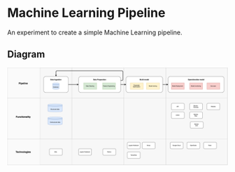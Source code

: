 # Machine Learning Pipeline
An experiment to create a simple Machine Learning pipeline.

## Diagram
<p align="center">
  <img src="Diagrams/ml_pipeline_diagram_v03.png" width="900"/>
</p>
